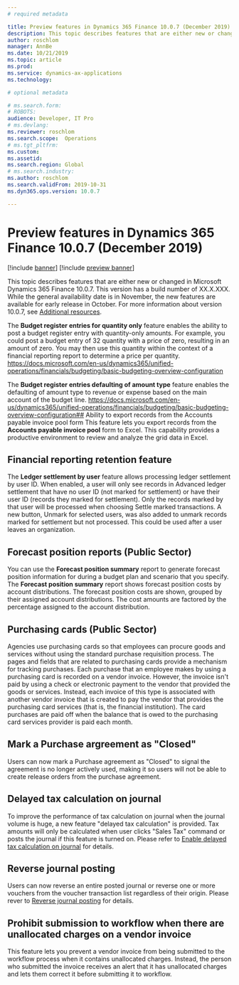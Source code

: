 ```yaml
---
# required metadata

title: Preview features in Dynamics 365 Finance 10.0.7 (December 2019)
description: This topic describes features that are either new or changed in Dynamics 365 Finance 10.0.7.
author: roschlom
manager: AnnBe
ms.date: 10/21/2019
ms.topic: article
ms.prod: 
ms.service: dynamics-ax-applications
ms.technology: 

# optional metadata

# ms.search.form: 
# ROBOTS: 
audience: Developer, IT Pro
# ms.devlang: 
ms.reviewer: roschlom
ms.search.scope:  Operations
# ms.tgt_pltfrm: 
ms.custom: 
ms.assetid: 
ms.search.region: Global
# ms.search.industry: 
ms.author: roschlom
ms.search.validFrom: 2019-10-31 
ms.dyn365.ops.version: 10.0.7

---
```

# Preview features in Dynamics 365 Finance 10.0.7 (December 2019)

[!include [banner](../includes/banner.md)]
[!include [preview banner](../includes/preview-banner.md)]

This topic describes features that are either new or changed in Microsoft Dynamics 365 Finance 10.0.7. This version has a build number of XX.X.XXX. While the general availability date is in November, the new features are available for early release in October. For more information about version 10.0.7, see [Additional resources](../../fin-and-ops/get-started/whats-new-changed-10-0-7.md#additional-resources).

The **Budget register entries for quantity only** feature enables the ability to post a budget register entry with quantity-only amounts. For example, you could post a budget entry of 32 quantity with a price of zero, resulting in an amount of zero. You may then use this quantity within the context of a financial reporting report to determine a price per quantity.
https://docs.microsoft.com/en-us/dynamics365/unified-operations/financials/budgeting/basic-budgeting-overview-configuration

The **Budget register entries defaulting of amount type** feature enables the defaulting of amount type to revenue or expense based on the main account of the budget line.
https://docs.microsoft.com/en-us/dynamics365/unified-operations/financials/budgeting/basic-budgeting-overview-configuration## Ability to export records from the Accounts payable invoice pool form
This feature lets you export records from the **Accounts payable invoice pool** form to Excel. This capability provides a productive environment to review and analyze the grid data in Excel. 

## Financial reporting retention feature

The **Ledger settlement by user** feature allows processing ledger settlement by user ID.  When enabled, a user will only see records in Advanced ledger settlement that have no user ID (not marked for settlement) or have their user ID (records they marked for settlement). Only the records marked by that user will be processed when choosing Settle marked transactions. A new button, Unmark for selected users, was also added to unmark records marked for settlement but not processed.  This could be used after a user leaves an organization. 

## Forecast position reports (Public Sector)

You can use the **Forecast position summary** report to generate forecast position information for during a budget plan and scenario that you specify.  The **Forecast position summary** report shows forecast position costs by account distributions. The forecast position costs are shown, grouped by their assigned account distributions. The cost amounts are factored by the percentage assigned to the account distribution. 

## Purchasing cards (Public Sector)

Agencies use purchasing cards so that employees can procure goods and services without using the standard purchase requisition process. The pages and fields that are related to purchasing cards provide a mechanism for tracking purchases. Each purchase that an employee makes by using a purchasing card is recorded on a vendor invoice. However, the invoice isn't paid by using a check or electronic payment to the vendor that provided the goods or services. Instead, each invoice of this type is associated with another vendor invoice that is created to pay the vendor that provides the purchasing card services (that is, the financial institution). The card purchases are paid off when the balance that is owed to the purchasing card services provider is paid each month.

## Mark a Purchase argreement as "Closed"

Users can now mark a Purchase agreement as "Closed" to signal the agreement is no longer actively used, making it so users will not be able to create release orders from the purchase agreement.

## Delayed tax calculation on journal

To improve the performance of tax calculation on journal when the journal volume is huge, a new feature "delayed tax calculation" is provided. Tax amounts will only be calculated when user clicks "Sales Tax" command or posts the journal if this feature is turned on. Please refer to [Enable delayed tax calculation on journal](../../financials/general-ledger/enable-delayed-tax-calculation.md) for details.

## Reverse journal posting

Users can now reverse an entire posted journal or reverse one or more vouchers from the voucher transaction list regardless of their origin. Please rever to [Reverse journal posting](../general-ledger/reverse-journal-posting) for details.

## Prohibit submission to workflow when there are unallocated charges on a vendor invoice
This feature lets you prevent a vendor invoice from being submitted to the workflow process when it contains unallocated charges. Instead, the person who submitted the invoice receives an alert that it has unallocated charges and lets them correct it before submitting it to workflow.


